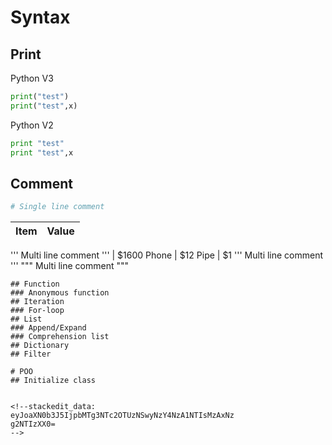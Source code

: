 # Syntax
## Print
Python V3
```python
print("test")
print("test",x)
```
Python V2
```python
print "test"
print "test",x
```
## Comment
```python
# Single line comment
```
Item | Value
-------- | -----
''' 
Multi
line 
comment
''' | $1600
Phone | $12
Pipe | $1
''' 
Multi
line 
comment
'''
"""
Multi
line 
comment
"""
```
## Function
### Anonymous function
## Iteration
### For-loop
## List
### Append/Expand
### Comprehension list
## Dictionary
## Filter

# POO
## Initialize class


<!--stackedit_data:
eyJoaXN0b3J5IjpbMTg3NTc2OTUzNSwyNzY4NzA1NTIsMzAxNz
g2NTIzXX0=
-->